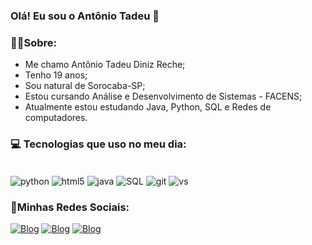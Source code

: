 
### Olá! Eu sou o Antônio Tadeu 👋

### 👨‍💻Sobre:
- Me chamo Antônio Tadeu Diniz Reche;
- Tenho 19 anos;
- Sou natural de Sorocaba-SP;
- Estou cursando Análise e Desenvolvimento de Sistemas - FACENS;
- Atualmente estou estudando Java, Python, SQL e Redes de computadores.

### 💻 Tecnologias que uso no meu dia:
<div style="display: inline_block"><br/>
  <img align="center" alt="python" src="https://img.shields.io/badge/Python-3776AB?style=for-the-badge&logo=python&logoColor=white" />
  <img align="center" alt="html5" src="https://img.shields.io/badge/HTML5-E34F26?style=for-the-badge&logo=html5&logoColor=white" />
  <img align="center" alt="java" src="https://img.shields.io/badge/Java-ED8B00?style=for-the-badge&logo=openjdk&logoColor=white" />
  <img align="center" alt="SQL" src="https://img.shields.io/badge/MySQL-00000F?style=for-the-badge&logo=mysql&logoColor=white" />
  <img align="center" alt="git" src="https://img.shields.io/badge/GIT-E44C30?style=for-the-badge&logo=git&logoColor=white" />
  <img align="center" alt="vs" src="https://img.shields.io/badge/Visual_Studio_Code-0078D4?style=for-the-badge&logo=visual%20studio%20code&logoColor=white" />

 ### 📱Minhas Redes Sociais:

[![Blog](https://img.shields.io/badge/Instagram-E4405F?style=for-the-badge&logo=instagram&logoColor=white)](https://www.instagram.com/antonio_dzr/)
[![Blog](https://img.shields.io/badge/LinkedIn-0077B5?style=for-the-badge&logo=linkedin&logoColor=white)](https://www.linkedin.com/in/antônioreche05/)
[![Blog](https://img.shields.io/badge/GitHub-100000?style=for-the-badge&logo=github&logoColor=white)](https://github.com/AntonioTDR)


